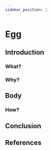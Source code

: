 ```yaml
---
sidebar_position: 1
---
```


# Egg

## Introduction

### What?

### Why?

## Body

### How?

## Conclusion

## References